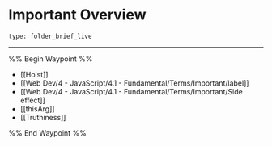 # Important Overview
 
```ccard
type: folder_brief_live
```
 
---

%% Begin Waypoint %%
- [[Hoist]]
- [[Web Dev/4 - JavaScript/4.1 - Fundamental/Terms/Important/label]]
- [[Web Dev/4 - JavaScript/4.1 - Fundamental/Terms/Important/Side effect]]
- [[thisArg]]
- [[Truthiness]]

%% End Waypoint %%